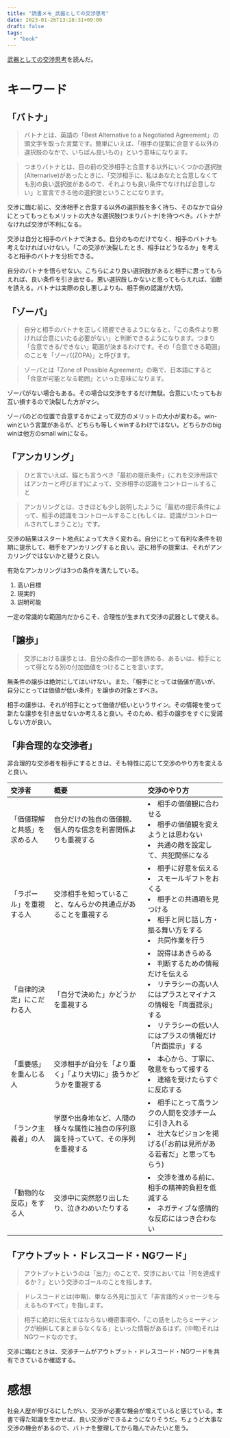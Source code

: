 ```yaml
---
title: "読書メモ_武器としての交渉思考"
date: 2023-01-26T13:28:31+09:00
draft: false
tags:
  - "book"
---
```


[武器としての交渉思考](https://amzn.asia/d/gzwn0n9)を読んだ。

<!--more-->

# キーワード

## 「バトナ」

> バトナとは、英語の「Best Alternative to a Negotiated Agreement」の頭文字を取った言葉です。簡単にいえば、「相手の提案に合意する以外の選択肢のなかで、いちばん良いもの」という意味になります。

> つまりバトナとは、目の前の交渉相手と合意する以外にいくつかの選択肢(Alternarive)があったときに、「交渉相手に、私はあなたと合意しなくても別の良い選択肢があるので、それよりも良い条件でなければ合意しない」と宣言できる他の選択肢ということになります。

交渉に臨む前に、交渉相手と合意する以外の選択肢を多く持ち、そのなかで自分にとってもっともメリットの大きな選択肢(つまりバトナ)を持つべき。バトナがなければ交渉が不利になる。

交渉は自分と相手のバトナで決まる。自分のものだけでなく、相手のバトナも考えなければいけない。「この交渉が決裂したとき、相手はどうなるか」を考えると相手のバトナを分析できる。

自分のバトナを悟らせない。こちらにより良い選択肢があると相手に思ってもらえれば、良い条件を引き出せる。悪い選択肢しかないと思ってもらえれば、油断を誘える。バトナは実際の良し悪しよりも、相手側の認識が大切。

## 「ゾーパ」

> 自分と相手のバトナを正しく把握できるようになると、「この条件より悪ければ合意にいたる必要がない」と判断できるようになります。つまり「合意できる/できない」範囲が決まるわけです。その「合意できる範囲」のことを「ゾーパ(ZOPA)」と呼びます。

> ゾーパとは「Zone of Possible Agreement」の略で、日本語にすると「合意が可能となる範囲」といった意味になります。

ゾーパがない場合もある。その場合は交渉をするだけ無駄。合意にいたってもお互い損するので決裂した方がマシ。

ゾーパのどの位置で合意するかによって双方のメリットの大小が変わる。win-winという言葉があるが、どちらも等しくwinするわけではない。どちらかのbig winは他方のsmall winになる。

## 「アンカリング」

> ひと言でいえば、錨とも言うべき「最初の提示条件」(これを交渉用語ではアンカーと呼びます)によって、交渉相手の認識をコントロールすること

> アンカリングとは、さきほども少し説明したように「最初の提示条件によって、相手の認識をコントロールすること(もしくは、認識がコントロールされてしまうこと)」です。

交渉の結果はスタート地点によって大きく変わる。自分にとって有利な条件を初期に提示して、相手をアンカリングすると良い。逆に相手の提案は、それがアンカリングではないかと疑うと良い。

有効なアンカリングは3つの条件を満たしている。

1. 高い目標
2. 現実的
3. 説明可能

一定の常識的な範囲内だからこそ、合理性が生まれて交渉の武器として使える。

## 「譲歩」

> 交渉における譲歩とは、自分の条件の一部を諦める、あるいは、相手にとって得となる別の付加価値をつけることを言います。

無条件の譲歩は絶対にしてはいけない。また、「相手にとっては価値が高いが、自分にとっては価値が低い条件」を譲歩の対象とすべき。

相手の譲歩は、それが相手にとって価値が低いというサイン。その情報を使って新たな譲歩を引き出せないか考えると良い。そのため、相手の譲歩をすぐに受諾しない方が良い。

## 「非合理的な交渉者」

非合理的な交渉者を相手にするときは、そも特性に応じて交渉のやり方を変えると良い。

|交渉者|概要|交渉のやり方|
|:---|:---|:---|
|「価値理解と共感」を求める人|自分だけの独自の価値観、個人的な信念を利害関係よりも重視する|<li>相手の価値観に合わせる</li><li>相手の価値観を変えようとは思わない</li><li>共通の敵を設定して、共犯関係になる</li>|
|「ラポール」を重視する人|交渉相手を知っていること、なんらかの共通点があることを重視する|<li>相手に好意を伝える</li><li>スモールギフトをおくる</li><li>相手との共通項を見つける</li><li>相手と同じ話し方・振る舞い方をする</li><li>共同作業を行う</li>|
|「自律的決定」にこだわる人|「自分で決めた」かどうかを重視する|<li>説得はあきらめる</li><li>判断するための情報だけを伝える</li><li>リテラシーの高い人にはプラスとマイナスの情報を「両面提示」する</li><li>リテラシーの低い人にはプラスの情報だけ「片面提示」する</li>|
|「重要感」を重んじる人|交渉相手が自分を「より重く」「より大切に」扱うかどうかを重視する|<li>本心から、丁寧に、敬意をもって接する</li><li>連絡を受けたらすぐに反応する</li>|
|「ランク主義者」の人|学歴や出身地など、人間の様々な属性に独自の序列意識を持っていて、その序列を重視する|<li>相手にとって高ランクの人間を交渉チームに引き入れる</li><li>壮大なビジョンを掲げる(「お前は見所がある若者だ」と思ってもらう)</li>|
|「動物的な反応」をする人|交渉中に突然怒り出したり、泣きわめいたりする|<li>交渉を進める前に、相手の精神的負担を低減する</li><li>ネガティブな感情的な反応にはつき合わない</li>|

## 「アウトプット・ドレスコード・NGワード」

> アウトプットというのは「出力」のことで、交渉においては「何を達成するか？」という交渉のゴールのことを指します。

> ドレスコードとは(中略)、単なる外見に加えて「非言語的メッセージを与えるものすべて」を指します。

> 相手に絶対に伝えてはならない機密事項や、「この話をしたらミーティングが紛糾してまとまらなくなる」といった情報があるはず。(中略)それはNGワードなのです。

交渉に臨むときは、交渉チームがアウトプット・ドレスコード・NGワードを共有できているか確認する。

# 感想

社会人歴が伸びるにしたがい、交渉が必要な機会が増えていると感じている。本書で得た知識を生かせば、良い交渉ができるようになりそうだ。ちょうど大事な交渉の機会があるので、バトナを整理してから臨んでみたいと思う。
